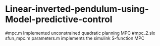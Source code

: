 # Linear-inverted-pendulum-using-Model-predictive-control
#mpc.m Implemented unconstrained quadratic planning MPC
#mpc_2.slx sfun_mpc.m parameters.m implements the simulink S-function MPC
